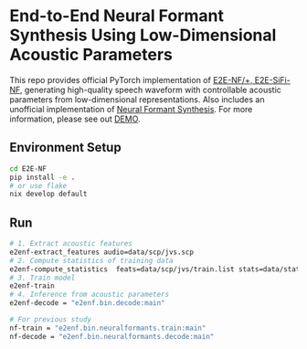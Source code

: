 # End-to-End Neural Formant Synthesis Using Low-Dimensional Acoustic Parameters

This repo provides official PyTorch implementation of [E2E-NF/+, E2E-SiFi-NF](https://misumisumi.github.io/myprojects/end-to-end-neural-formant-synthesis),
generating high-quality speech waveform with controllable acoustic parameters from low-dimensional representations.
Also includes an unofficial implementation of [Neural Formant Synthesis](https://arxiv.org/pdf/2306.01957).
For more information, please see out [DEMO](https://misumisumi.github.io/myprojects/end-to-end-neural-formant-synthesis).

## Environment Setup

```sh
cd E2E-NF
pip install -e .
# or use flake
nix develop default
```

## Run

```sh
# 1. Extract acoustic features
e2enf-extract_features audio=data/scp/jvs.scp
# 2. Compute statistics of training data
e2enf-compute_statistics  feats=data/scp/jvs/train.list stats=data/stats/jvs_train.joblib
# 3. Train model
e2enf-train
# 4. Inference from acoustic parameters
e2enf-decode = "e2enf.bin.decode:main"

# For previous study
nf-train = "e2enf.bin.neuralformants.train:main"
nf-decode = "e2enf.bin.neuralformants.decode:main"
```
